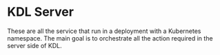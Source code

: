 # KDL Server

These are all the service that run in a deployment with a Kubernetes namespace. The main goal is to orchestrate all the action required in the server side of KDL.

